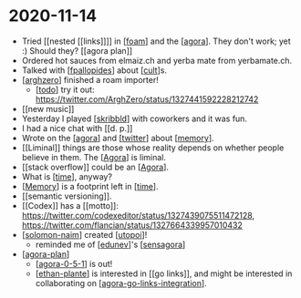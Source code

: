 # 2020-11-14

- Tried [[nested [[links]]]] in [[foam]] and the [[agora]]. They don't work; yet :) Should they? [[agora plan]]
- Ordered hot sauces from elmaiz.ch and yerba mate from yerbamate.ch.
- Talked with [[fpallopides]] about [[cult]]s.
- [[arghzero]] finished a roam importer!
  - [[todo]] try it out: https://twitter.com/ArghZero/status/1327441592228212742
- [[new music]]
- Yesterday I played [[skribbld]] with coworkers and it was fun.
- I had a nice chat with [[d. p.]]
- Wrote on the [[agora]] and [[twitter]] about [[memory]].
- [[Liminal]] things are those whose reality depends on whether people believe in them. The [[Agora]] is liminal.
- [[stack overflow]] could be an [[Agora]].
- What is [[time]], anyway?
- [[Memory]] is a footprint left in [[time]].
- [[semantic versioning]].
- [[Codex]] has a [[motto]]: https://twitter.com/codexeditor/status/1327439075511472128, https://twitter.com/flancian/status/1327664339957010432
- [[solomon-naim]] created [[utopoi]]!
  - reminded me of [[edunev]]'s [[sensagora]]
- [[agora-plan]]
  - [[agora-0-5-1]] is out!
  - [[ethan-plante]] is interested in [[go links]], and might be interested in collaborating on [[agora-go-links-integration]].

[//begin]: # "Autogenerated link references for markdown compatibility"
[foam]: ../foam "Foam"
[agora]: ../agora "Agora"
[fpallopides]: ../fpallopides "Fpallopides"
[cult]: ../cult "Cult"
[arghzero]: ../arghzero "Arghzero"
[todo]: ../todo "Todo"
[skribbld]: ../skribbld "Skribbld"
[twitter]: ../twitter "Twitter"
[memory]: ../memory "Memory"
[time]: ../time "Time"
[solomon-naim]: ../solomon-naim "Solomon Naim"
[utopoi]: ../utopoi "Utopoi"
[edunev]: ../edunev "EduneV"
[sensagora]: ../sensagora "Sensagora"
[agora-plan]: ../agora-plan "Agora Plan"
[agora-0-5-1]: ../agora-0-5-1 "Agora 0.5.1"
[ethan-plante]: ../ethan-plante "Ethan Plante"
[agora-go-links-integration]: ../agora-go-links-integration "Agora Go Links Integration"
[//end]: # "Autogenerated link references"
